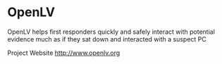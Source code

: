 OpenLV
======

OpenLV helps first responders quickly and safely interact with potential evidence much as if they sat down and interacted with a suspect PC

Project Website http://www.openlv.org
